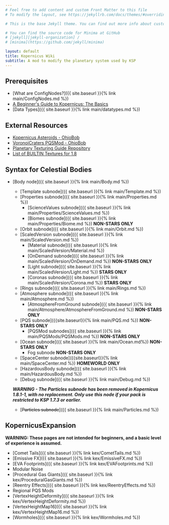```yaml
---
# Feel free to add content and custom Front Matter to this file
# To modify the layout, see https://jekyllrb.com/docs/themes/#overriding-theme-defaults

# This is the base Jekyll theme. You can find out more info about customizing your Jekyll theme, as well as basic Jekyll usage documentation at [jekyllrb.com](https://jekyllrb.com/)

# You can find the source code for Minima at GitHub
# [jekyll][jekyll-organization] /
# [minima](https://github.com/jekyll/minima)

layout: default
title: Kopernicus Wiki
subtitle: A mod to modify the planetary system used by KSP
---
```


## Prerequisites
* [What are ConfigNodes?]({{ site.baseurl }}{% link main/ConfigNodes.md %})
* [A Beginner's Guide to Kopernicus: The Basics](https://forum.kerbalspaceprogram.com/index.php?/topic/129540-a-beginners-guide-to-kopernicus-the-basics/)
* [Data Types]({{ site.baseurl }}{% link main/datatypes.md %})

## External Resources
* [Kopernicus Asteroids - OhioBob](https://www.dropbox.com/s/lag8opde3zimjqc/KopernicusAsteroids.pdf?dl=0)
* [VoronoiCraters PQSMod - OhioBob](https://www.dropbox.com/s/fnd0bblv5otqlhc/KSP_VoronoiCraters.pdf?dl=0)
* [Planetary Texturing Guide Repository](https://forum.kerbalspaceprogram.com/index.php?/topic/165285-planetary-texturing-guide-repository/)
* [List of BUILTIN Textures for 1.8](https://github.com/GER-Space/Kerbal-Konstructs/wiki/Builtin-Textures-for-KSP-1.8)

## Syntax for Celestial Bodies
* [Body node]({{ site.baseurl }}{% link main/Body.md %})
  + [Template subnode]({{ site.baseurl }}{% link main/Template.md %})
  + [Properties subnode]({{ site.baseurl }}{% link main/Properties.md %})
    - [ScienceValues subnode]({{ site.baseurl }}{% link main/Properties/ScienceValues.md %})
    - [Biomes subnode]({{ site.baseurl }}{% link main/Properties/Biome.md %}) **NON-STARS ONLY**
  + [Orbit subnode]({{ site.baseurl }}{% link main/Orbit.md %})
  + [ScaledVersion subnode]({{ site.baseurl }}{% link main/ScaledVersion.md %})
    - [Material subnode]({{ site.baseurl }}{% link main/ScaledVersion/Material.md %})
    - [OnDemand subnode]({{ site.baseurl }}{% link main/ScaledVersion/OnDemand.md %}) **NON-STARS ONLY**
    - [Light subnode]({{ site.baseurl }}{% link main/ScaledVersion/Light.md %}) **STARS ONLY**
    - [Coronas subnode]({{ site.baseurl }}{% link main/ScaledVersion/Corona.md %}) **STARS ONLY**
  + [Rings subnode]({{ site.baseurl }}{% link main/Rings.md %})
  + [Atmosphere subnode]({{ site.baseurl }}{% link main/Atmosphere.md %})
    - [AtmosphereFromGround subnode]({{ site.baseurl }}{% link main/Atmosphere/AtmosphereFromGround.md %}) **NON-STARS ONLY**
  + [PQS subnode]({{site.baseurl}}{% link main/PQS.md %}) **NON-STARS ONLY**
    - [PQSMod subnodes]({{ site.baseurl }}{% link main/PQSMods/PQSMods.md %}) **NON-STARS ONLY**
  + [Ocean subnode]({{ site.baseurl }}{% link main/Ocean.md%}) **NON-STARS ONLY**
    - Fog subnode **NON-STARS ONLY**
  + [SpaceCenter subnode]({{site.baseurl}}{% link main/SpaceCenter.md %}) **HOMEWORLD ONLY**
  + [HazardousBody subnode]({{ site.baseurl }}{% link main/HazardousBody.md %})
  + [Debug subnode]({{ site.baseurl }}{% link main/Debug.md %})
  
  ***WARNING - The Particles subnode has been removed in Kopernicus 1.8.1-1, with no replacement. Only use this node if your pack is restricted to KSP 1.7.3 or earlier.***
  + [~~Particles subnode~~]({{ site.baseurl }}{% link main/Particles.md %})
  
## KopernicusExpansion
**WARNING: These pages are not intended for beginners, and a basic level of experience is assumed.**
* [Comet Tails]({{ site.baseurl }}{% link kex/CometTails.md %})
* [Emissive FX]({{ site.baseurl }}{% link kex/EmissiveFX.md %})
* [EVA Footprints]({{ site.baseurl }}{% link kex/EVAFootprints.md %})
* Modular Noise
* [Procedural Gas Giants]({{ site.baseurl }}{% link kex/ProceduralGasGiants.md %})
* [Reentry Effects]({{ site.baseurl }}{% link kex/ReentryEffects.md %})
* Regional PQS Mods
* [VertexHeightDeformity]({{ site.baseurl }}{% link kex/VertexHeightDeformity.md %})
* [VertexHeightMap16]({{ site.baseurl }}{% link kex/VertexHeightMap16.md %})
* [Wormholes]({{ site.baseurl }}{% link kex/Wormholes.md %})
